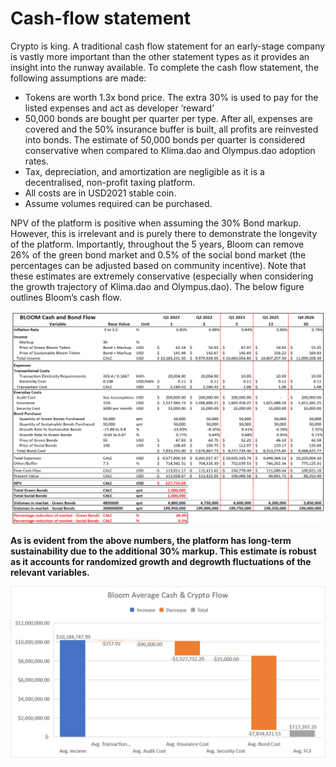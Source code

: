 # Cash-flow statement

Crypto is king. A traditional cash flow statement for an early-stage company is vastly more important than the other statement types as it provides an insight into the runway available. To complete the cash flow statement, the following assumptions are made:

* &#x20;Tokens are worth 1.3x bond price. The extra 30% is used to pay for the listed expenses and act as developer ‘reward’
* 50,000 bonds are bought per quarter per type. After all, expenses are covered and the 50% insurance buffer is built, all profits are reinvested into bonds. The estimate of 50,000 bonds per quarter is considered conservative when compared to Klima.dao and Olympus.dao adoption rates.
* Tax, depreciation, and amortization are negligible as it is a decentralised, non-profit taxing platform.
* All costs are in USD2021 stable coin.
* Assume volumes required can be purchased.

NPV of the platform is positive when assuming the 30% Bond markup. However, this is irrelevant and is purely there to demonstrate the longevity of the platform. Importantly, throughout the 5 years, Bloom can remove 26% of the green bond market and 0.5% of the social bond market (the percentages can be adjusted based on community incentive).  Note that these estimates are extremely conservative (especially when considering the growth trajectory of Klima.dao and Olympus.dao). The below figure outlines Bloom’s cash flow.

![Bloom Finance project cash flows](../.gitbook/assets/Image4.png)

**As is evident from the above numbers, the platform has long-term sustainability due to the additional 30% markup. This estimate is robust as it accounts for randomized growth and degrowth fluctuations of the relevant variables.**

![Bloom average cash flow](<../.gitbook/assets/image (11).png>)
